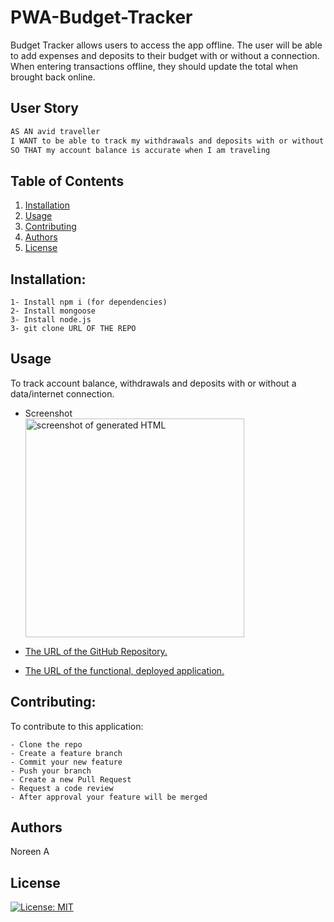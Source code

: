 # PWA-Budget-Tracker

Budget Tracker allows users to access the app offline. The user will be able to add expenses and deposits to their budget with or without a connection. When entering transactions offline, they should update the total when brought back online.
  
## User Story

```md
AS AN avid traveller
I WANT to be able to track my withdrawals and deposits with or without a data/internet connection
SO THAT my account balance is accurate when I am traveling 
```

 
## Table of Contents

1. [Installation](#installation)
1. [Usage](#usgae)
3. [Contributing](#contributing)
4. [Authors](#authors%20and%20acknowledgment)
5. [License](#license)


## Installation:
```
1- Install npm i (for dependencies)  
2- Install mongoose
3- Install node.js
3- git clone URL OF THE REPO
``` 


## Usage
To track account balance, withdrawals and deposits with or without a data/internet connection.

- Screenshot
<br><img src="./assets/images/PATH" alt="screenshot of generated HTML" width="350"/>

-   [The URL of the GitHub Repository.](https://github.com/noori36/PWA-Budget-Tracker)

- [The URL of the functional, deployed application.](HEROKU)


## Contributing:
To contribute to this application:
```
- Clone the repo 
- Create a feature branch 
- Commit your new feature 
- Push your branch 
- Create a new Pull Request 
- Request a code review 
- After approval your feature will be merged
```

## Authors

Noreen A


## License

[![License: MIT](https://img.shields.io/badge/License-MIT-yellow.svg)](https://opensource.org/licenses/MIT)
